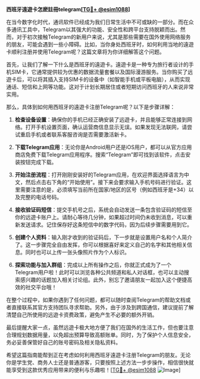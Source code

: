 **西班牙遠遊卡怎麽註冊telegram[[TG💪+ @esim1088](https://t.me/s/esim1088)]**

在当今数字化时代，通讯软件已经成为我们日常生活中不可或缺的一部分。而在众多通讯工具中，Telegram以其强大的功能、安全性和跨平台支持脱颖而出。然而，对于初次接触Telegram的新用户来说，尤其是那些需要在国外使用网络服务的朋友，可能会遇到一些小障碍。比如，当你身处西班牙时，如何利用当地的遠遊卡顺利注册并使用Telegram呢？这篇文章将为你详细解答这个问题。

首先，让我们了解一下什么是西班牙的遠遊卡。遠遊卡是一种专为旅行者设计的手机SIM卡，它通常提供较为优惠的数据流量套餐以及国际漫游服务。当你购买了远遊卡后，可以将其插入支持SIM卡的设备中（如智能手机或平板电脑），从而实现通话、短信和上网等功能。这对于计划长期居住或者短期访问西班牙的人来说非常实用。

那么，具体到如何用西班牙的遠遊卡注册Telegram呢？以下是步骤详解：

1. **检查设备设置**：确保你的手机已经正确安装了远遊卡，并且能够正常连接到网络。打开手机设置页面，确认运营商信息显示无误。如果发现无法联网，请尝试重启手机或者联系客服咨询是否需要激活新卡。

2. **下载Telegram应用**：无论你是Android用户还是iOS用户，都可以从官方应用商店免费下载Telegram应用程序。搜索“Telegram”即可找到该软件，点击安装按钮完成下载。

3. **开始注册流程**：打开刚刚安装好的Telegram应用，在欢迎界面选择语言为中文，然后点击右下角的“开始使用”。接下来会要求输入手机号码进行验证。这里需要注意的是，必须填写当前所在国家/地区的区号（例如西班牙是+34）以及完整的电话号码。

4. **接收验证码短信**：提交手机号之后，系统会自动发送一条包含验证码的短信至你的远遊卡账户上。请耐心等待几分钟，如果超过时间仍未收到消息，可以重新发送请求。记住保存好这条短信中的数字代码，因为后续步骤需要用到它。

5. **创建个人资料**：输入刚才收到的验证码后，下一步就是设置用户名和个人简介了。这一步骤完全自由发挥，你可以根据喜好来定义自己的名字和其他相关信息。同时也可以上传一张头像照片作为个人标识。

6. **探索功能与加入群组**：完成以上所有操作之后，你就正式成为了一个Telegram用户啦！此时可以浏览各种公共频道和私人对话框，也可以主动搜索感兴趣的话题加入相关讨论组。此外，别忘了邀请朋友一起加入这个便捷高效的社交平台哦！

在整个过程中，如果你遇到了任何问题，都可以随时查阅Telegram的帮助文档或者直接联系其官方支持团队寻求帮助。另外，由于涉及到跨国通信，建议提前了解清楚自己所使用的远遊卡资费政策，避免产生不必要的额外开销。

最后提醒大家一点，虽然远遊卡极大地方便了我们在国外的生活工作，但也要注意合理规划数据用量，以免超出预算导致高额账单。同时，为了保护个人信息安全，务必妥善保管好自己的账号密码及相关隐私资料。

希望这篇指南能帮到正在考虑如何利用西班牙遠遊卡注册Telegram的朋友。无论你是学生党、商务人士还是普通游客，只要按照上述方法一步步操作，相信很快就能享受到这款优秀应用带来的便利与乐趣啦！[[TG💪+ @esim1088](https://t.me/s/esim1088) ![Image](https://i.postimg.cc/4NQfJmqS/Snipaste-2025-05-13-00-14-12.png)]